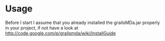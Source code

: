 # Usage #

Before I start  I assume that you already installed the grailsMDa.jar properly in your project, if not have a look at http://code.google.com/p/grailsmda/wiki/InstallGuide